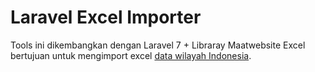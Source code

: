 # Laravel Excel Importer

Tools ini dikembangkan dengan Laravel 7 + Libraray Maatwebsite Excel bertujuan untuk mengimport excel [data wilayah Indonesia](https://github.com/Ir001/database-wilayah-indonesia).
